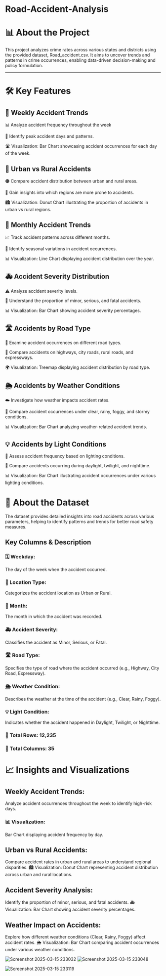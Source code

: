 # Road-Accident-Analysis
# 📊 About the Project

This project analyzes crime rates across various states and districts using the provided dataset, Road_accident.csv. It aims to uncover trends and patterns in crime occurrences, enabling data-driven decision-making and policy formulation.

_ _ _
# 🛠️ Key Features

## 🚦 Weekly Accident Trends

 📊 Analyze accident frequency throughout the week

🔹 Identify peak accident days and patterns.

🛣 Visualization: Bar Chart showcasing accident occurrences for each day of the week.



## 🌆 Urban vs Rural Accidents

🟠 Compare accident distribution between urban and rural areas.

🔹 Gain insights into which regions are more prone to accidents.

🏙️ Visualization: Donut Chart illustrating the proportion of accidents in urban vs rural regions.



## 📅 Monthly Accident Trends

📈 Track accident patterns across different months.

🔹 Identify seasonal variations in accident occurrences.

📊 Visualization: Line Chart displaying accident distribution over the year.



## 🚑 Accident Severity Distribution

⚠️ Analyze accident severity levels.

🔹 Understand the proportion of minor, serious, and fatal accidents.

📊 Visualization: Bar Chart showing accident severity percentages.



## 🛣️ Accidents by Road Type

🚗 Examine accident occurrences on different road types.

🔹 Compare accidents on highways, city roads, rural roads, and expressways.

🌍 Visualization: Treemap displaying accident distribution by road type.



## 🌦️ Accidents by Weather Conditions

☁️ Investigate how weather impacts accident rates.

🔹 Compare accident occurrences under clear, rainy, foggy, and stormy conditions.

📊 Visualization: Bar Chart analyzing weather-related accident trends.



## 💡 Accidents by Light Conditions

🔦 Assess accident frequency based on lighting conditions.

🔹 Compare accidents occurring during daylight, twilight, and nighttime.

📊 Visualization: Bar Chart illustrating accident occurrences under various lighting conditions.




# 📂 About the Dataset

 The dataset provides detailed insights into road accidents across various parameters, helping to identify patterns and trends for better road safety measures.

## Key Columns & Description

### 🗓️ Weekday: 
The day of the week when the accident occurred.

### 🌆 Location Type: 
Categorizes the accident location as Urban or Rural.

### 📅 Month: 
The month in which the accident was recorded.
### 🚑 Accident Severity:
Classifies the accident as Minor, Serious, or Fatal.
### 🛣️ Road Type: 
Specifies the type of road where the accident occurred (e.g., Highway, City Road, Expressway).
### 🌦️ Weather Condition:
Describes the weather at the time of the accident (e.g., Clear, Rainy, Foggy).
### 💡 Light Condition: 
Indicates whether the accident happened in Daylight, Twilight, or Nighttime.
### 📌 Total Rows: 12,235
### 📌 Total Columns: 35

# 📈 Insights and Visualizations
## Weekly Accident Trends: 
Analyze accident occurrences throughout the week to identify high-risk days.
### 📊 Visualization: 
Bar Chart displaying accident frequency by day.

## Urban vs Rural Accidents: 
Compare accident rates in urban and rural areas to understand regional disparities.
🏙️ Visualization: Donut Chart representing accident distribution across urban and rural locations.

## Accident Severity Analysis: 
Identify the proportion of minor, serious, and fatal accidents.
🚑 Visualization: Bar Chart showing accident severity percentages.

## Weather Impact on Accidents: 
Explore how different weather conditions (Clear, Rainy, Foggy) affect accident rates.
🌦 Visualization: Bar Chart comparing accident occurrences under various weather conditions.



![Screenshot 2025-03-15 233032](https://github.com/user-attachments/assets/c6ed23c5-286a-41f4-bd72-2eb6e27f9214)
![Screenshot 2025-03-15 233048](https://github.com/user-attachments/assets/4ffc4530-2b0f-4360-8fb5-f5b756202c8b)

![Screenshot 2025-03-15 233119](https://github.com/user-attachments/assets/35218bcb-dccd-449e-a2f6-b7f9b957b0f8)


















